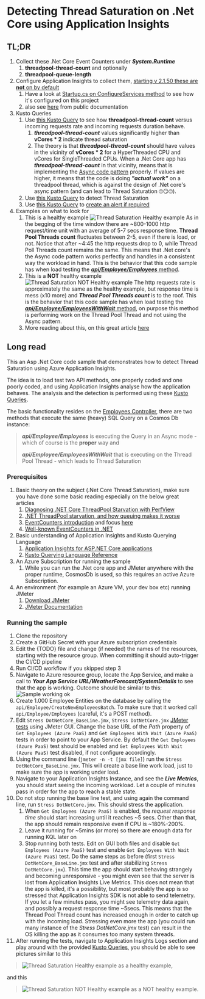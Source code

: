 # Detecting Thread Saturation on .Net Core using Application Insights

## TL;DR

1. Collect these .Net Core Event Counters under ***System.Runtime***
    1. **threadpool-thread-count** and optionally
    2. **threadpool-queue-length**
2. Configure Application Insights to collect them, [starting v 2.1.50 these are **not** on by default](https://docs.microsoft.com/en-us/azure/azure-monitor/app/eventcounters#default-counters-collected)
    1. Have a look at [Startup.cs on ConfigureServices method](https://github.com/vasalis/dotnetcorethrouput/blob/master/CoreThroughput/CoreThroughput/Startup.cs) to see how it's configured on this project
    2. also see [here](https://docs.microsoft.com/en-us/azure/azure-monitor/app/eventcounters#customizing-counters-to-be-collected) from public documentation
3. Kusto Queries
    1. Use [this Kusto Query](https://github.com/vasalis/dotnetcorethrouput/blob/master/KustoQueries/ThreadSaturationAnalysis.txt) to see how **threadpool-thread-count** versus incoming requests rate and incoming requests duration behave.
        1. ***threadpool-thread-count*** values significantly higher than **vCores * 2** indicate thread saturation
        2. The theory is that ***threadpool-thread-count*** should have values in the vicinity of **vCores * 2** for a HyperThreaded CPU and vCores for SingleThreaded CPUs. When a .Net Core app has ***threadpool-thread-count*** in that vicinity, means that is implementing the [Async code pattern](https://docs.microsoft.com/en-us/dotnet/standard/async) properly. If values are higher, it means that the code is doing ***"actual work"*** on a threadpool thread, which is against the design of .Net core's async pattern (and can lead to Thread Saturation :roll_eyes::smirk::roll_eyes:).
    2. Use [this Kusto Query](https://github.com/vasalis/dotnetcorethrouput/blob/master/KustoQueries/ThreadSaturationDetection.txt) to detect Thread Saturation
    3. Use [this Kusto Query](https://github.com/vasalis/dotnetcorethrouput/blob/master/KustoQueries/ThreadSaturationDetectionAlert.txt) to [create an alert if required](https://docs.microsoft.com/en-us/azure/azure-monitor/alerts/alerts-log)
4. Examples on what to look for
    1. This is a healthy example ![Thread Saturation Healthy example](https://github.com/vasalis/dotnetcorethrouput/blob/master/Screenshots/ThreadSaturation_HealthyExample.jpg)  As in the begging of the time window there are ~800-1000 http request/time unit with an average of 5-7 secs response time. **Thread Pool Threads count** fluctuates between 2-5, even if there is load, or not. Notice that after ~4:45 the http requests drop to 0, while Thread Poll Threads count remains the same. This means that .Net core's the Async code pattern works perfectly and handles in a consistent way the workload in hand. This is the behavior that this code sample has when load testing the [***api/Employee/Employees*** method](https://github.com/vasalis/dotnetcorethrouput/blob/master/CoreThroughput/CoreThroughput/Controllers/EmployeeController.cs).
    2. This is a **NOT** healthy example ![Thread Saturation NOT Healthy example](https://github.com/vasalis/dotnetcorethrouput/blob/master/Screenshots/ThreadSaturation_NotHealthyExample.jpg) The http requests rate is approximately the same as the healthy example, but response time is mess (x10 more) and ***Thread Pool Threads count*** is to the roof. This is the behavior that this code sample has when load testing the [***api/Employee/EmployeesWithWait*** method](https://github.com/vasalis/dotnetcorethrouput/blob/master/CoreThroughput/CoreThroughput/Controllers/EmployeeController.cs), on purpose this method is performing work on the Thread Pool Thread and not using the Async pattern.
    3. More reading about this, on this great article [here](https://docs.microsoft.com/en-us/archive/blogs/vancem/diagnosing-net-core-threadpool-starvation-with-perfview-why-my-service-is-not-saturating-all-cores-or-seems-to-stall?WT.mc_id=DT-MVP-5003493)

## Long read

This an Asp .Net Core code sample that demonstrates how to detect Thread Saturation using Azure Application Insights.

The idea is to load test two API methods, one properly coded and one poorly coded, and using Application Insights analyse how the application behaves. The analysis and the detection is performed using these [Kusto Queries](https://github.com/vasalis/dotnetcorethrouput/blob/master/KustoQueries/).

The basic functionality resides on the [Employees Controller](https://github.com/vasalis/dotnetcorethrouput/blob/master/CoreThroughput/CoreThroughput/Controllers/EmployeeController.cs), there are two methods that execute the same (heavy) SQL Query on a Cosmos Db instance:
> ***api/Employee/Employees*** is executing the Query in an Async mode - which of course is the **proper** way and
>
> ***api/Employee/EmployeesWithWait*** that is executing on the Thread Pool Thread - which leads to Thread Saturation

### Prerequisites

1. Basic theory on the subject (.Net Core Thread Saturation), make sure you have done some basic reading especially on the below great articles
    1. [Diagnosing .NET Core ThreadPool Starvation with PerfView](https://docs.microsoft.com/en-us/archive/blogs/vancem/diagnosing-net-core-threadpool-starvation-with-perfview-why-my-service-is-not-saturating-all-cores-or-seems-to-stall?WT.mc_id=DT-MVP-5003493)
    2. [.NET ThreadPool starvation, and how queuing makes it worse](https://medium.com/criteo-engineering/net-threadpool-starvation-and-how-queuing-makes-it-worse-512c8d570527)
    3. [EventCounters introduction](https://docs.microsoft.com/en-us/azure/azure-monitor/app/eventcounters) and focus [here](https://docs.microsoft.com/en-us/azure/azure-monitor/app/eventcounters#customizing-counters-to-be-collected)
    4. [Well-known EventCounters in .NET](https://docs.microsoft.com/en-us/dotnet/core/diagnostics/available-counters)
2. Basic understanding of Application Insights and Kusto Querying Language
    1. [Application Insights for ASP.NET Core applications](https://docs.microsoft.com/en-us/azure/azure-monitor/app/asp-net-core)
    2. [Kusto Querying Language Reference](https://docs.microsoft.com/en-us/azure/data-explorer/kusto/query/)
3. An Azure Subscription for running the sample
    1. While you can run the .Net core app and JMeter anywhere with the proper runtime, CosmosDb is used, so this requires an active Azure Subscription.
4. An environment (for example an Azure VM, your dev box etc) running JMeter
    1. [Download JMeter](https://jmeter.apache.org/download_jmeter.cgi)
    2. [JMeter Documentation](https://jmeter.apache.org/usermanual/get-started.html)

### Running the sample

1. Clone the repository
2. Create a GitHub Secret with your Azure subscription credentials
3. Edit the {TODO} file and change (if needed) the names of the resources, starting with the resource group. When committing it should auto-trigger the CI/CD pipeline
4. Run CI/CD workflow if you skipped step 3
5. Navigate to Azure resource group, locate the App Service, and make a call to ***Your App Service URL/WeatherForecast/SystemDetails*** to see that the app is working. Outcome should be similar to this: ![Sample working ok](https://github.com/vasalis/dotnetcorethrouput/blob/master/Screenshots/DotNetThrouput_Working.jpg)
6. Create 1.000 Employee Entities on the database by calling the `api/Employee/CreateNewEmployeesBatch`. To make sure that it worked call `api/Employee/Employees` (careful, it's a POST method).
7. Edit `Stress DotNetCore_BaseLine.jmx`, `Stress DotNetCore.jmx` [JMeter tests](https://github.com/vasalis/dotnetcorethrouput/blob/master/CoreThroughput/JMeterTests) using JMeter GUI. Change the base URL of the *Path* property of `Get Employees (Azure PaaS)` and `Get Employees With Wait (Azure PaaS)` tests in order to point to your App Service. By default the `Get Employees (Azure PaaS)` test should be enabled and `Get Employees With Wait (Azure PaaS)` test disabled, if not configure accordingly.
8. Using the command line (`jmeter -n -t [jmx file]`) run the `Stress DotNetCore_BaseLine.jmx`. This will create a base line work load, just to make sure the app is working under load.
9. Navigate to your Application Insights Instance, and see the ***Live Metrics***, you should start seeing the incoming workload. Let a couple of minutes pass in order for the app to reach a stable state.
10. Do not stop running the base line test, and using again the command line, run `Stress DotNetCore.jmx`. This should stress the application.
    1. When `Get Employees (Azure PaaS)` is enabled, the *request response time* should start increasing until it reaches ~5 secs. Other than that, the app should remain responsive even if CPU is ~180%-200%.
    2. Leave it running for ~5mins (or more) so there are enough data for running KQL later on
    3. Stop running both tests. Edit on GUI both files and disable `Get Employees (Azure PaaS)` test and enable `Get Employees With Wait (Azure PaaS)` test. Do the same steps as before (first `Stress DotNetCore_BaseLine.jmx` test and after stabilizing `Stress DotNetCore.jmx`). This time the app should start behaving strangely and becoming unresponsive - you might even see that the server is lost from Application Insights Live Metrics. This does not mean that the app is killed, it's a possibility, but most probably the app is so stressed that Application Insights SDK is not able to send telemetry. If you let a few minutes pass, you might see telemetry data again, and possibly a request response time ~5secs. This means that the Thread Pool Thread count has increased enough in order to catch up with the incoming load. Stressing even more the app (you could run many instance of the *Stress DotNetCore.jmx* test) can result in the OS killing the app as it consumes too many system threads.
11. After running the tests, navigate to Application Insights Logs section and play around with the provided [Kusto Queries](https://github.com/vasalis/dotnetcorethrouput/blob/master/KustoQueries/), you should be able to see pictures similar to this

> ![Thread Saturation Healthy example](https://github.com/vasalis/dotnetcorethrouput/blob/master/Screenshots/ThreadSaturation_HealthyExample.jpg) as a healthy example,

and this

> ![Thread Saturation NOT Healthy example](https://github.com/vasalis/dotnetcorethrouput/blob/master/Screenshots/ThreadSaturation_NotHealthyExample.jpg) as a NOT healthy example.
